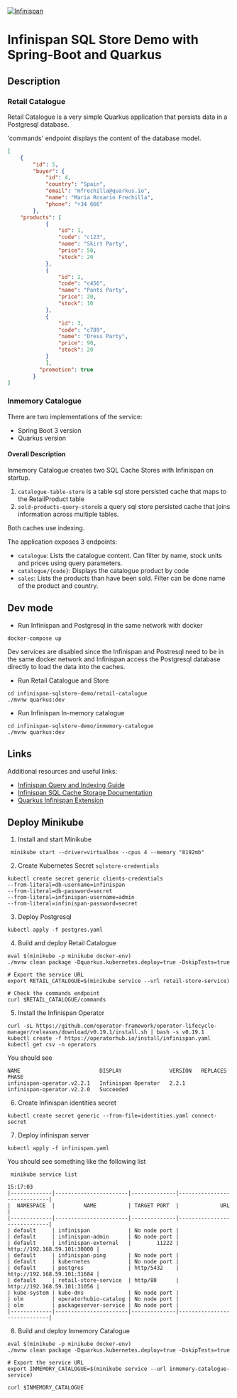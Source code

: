 [![Infinispan](https://design.jboss.org/infinispan/logo/final/PNG/infinispan_logo_rgb_lightbluewhite_darkblue_600px.png)](https://infinispan.org/)

# Infinispan SQL Store Demo with Spring-Boot and Quarkus # 

## Description

### Retail Catalogue

Retail Catalogue is a very simple Quarkus application that persists data in a Postgresql database. 

'commands' endpoint displays the content of the database model.
```json
[
    {
        "id": 5,
        "buyer": {
            "id": 4,
            "country": "Spain",
            "email": "mfrechilla@quarkus.io",
            "name": "Maria Rosario Frechilla",
            "phone": "+34 666"
        },
    "products": [
            {
                "id": 1,
                "code": "c123",
                "name": "Skirt Party",
                "price": 50,
                "stock": 20
            },
            {
                "id": 2,
                "code": "c456",
                "name": "Pants Party",
                "price": 20,
                "stock": 10
            },
            {
                "id": 3,
                "code": "c789",
                "name": "Dress Party",
                "price": 90,
                "stock": 20
            }
            ],
          "promotion": true
        }
]
```

### Inmemory Catalogue

There are two implementations of the service:
* Spring Boot 3 version
* Quarkus version

#### Overall Description

Inmemory Catalogue creates two SQL Cache Stores with Infinispan on startup. 
1. `catalogue-table-store` is a table sql store persisted cache that maps to the RetailProduct table
2. `sold-products-query-store`is a query sql store persisted cache that joins information across multiple tables.

Both caches use indexing.

The application exposes 3 endpoints:
* `catalogue`: Lists the catalogue content. Can filter by name, stock units and prices using query parameters.
* `catalogue/{code}`: Displays the catalogue product by code
* `sales`: Lists the  products than have been sold. Filter can be done name of the product and country.

## Dev mode 

* Run Infinispan and Postgresql in the same network with docker

```shell
docker-compose up
```
Dev services are disabled since the Infinispan and Postresql need to be in the same
docker network and Infinispan access the Postgresql database directly to load the data
into the caches.

* Run Retail Catalogue and Store

```shell
cd infinispan-sqlstore-demo/retail-catalogue 
./mvnw quarkus:dev 
```

* Run Infinispan In-memory catalogue
```shell
cd infinispan-sqlstore-demo/inmemory-catalogue 
./mvnw quarkus:dev 
```

## Links

Additional resources and useful links:

* [Infinispan Query and Indexing Guide](https://infinispan.org/docs/stable/titles/query/query.htm)
* [Infinispan SQL Cache Storage Documentation](https://infinispan.org/docs/stable/titles/configuring/configuring.html#sql-cache-store_persistence)
* [Quarkus Infinispan Extension](https://quarkus.io/guides/infinispan-client)

## Deploy Minikube

1. Install and start Minikube
```shell
 minikube start --driver=virtualbox --cpus 4 --memory "8192mb"
```   
2. Create Kubernetes Secret `sqlstore-credentials`
```shell
kubectl create secret generic clients-credentials 
--from-literal=db-username=infinispan 
--from-literal=db-password=secret
--from-literal=infinispan-username=admin 
--from-literal=infinispan-password=secret
```

3. Deploy Postgresql
```shell
kubectl apply -f postgres.yaml
```

4. Build and deploy Retail Catalogue
```shell
eval $(minikube -p minikube docker-env)
./mvnw clean package -Dquarkus.kubernetes.deploy=true -DskipTests=true 

# Export the service URL 
export RETAIL_CATALOGUE=$(minikube service --url retail-store-service) 

# Check the commands endpoint 
curl $RETAIL_CATALOGUE/commands
```

5. Install the Infinispan Operator
```shell
curl -sL https://github.com/operator-framework/operator-lifecycle-manager/releases/download/v0.19.1/install.sh | bash -s v0.19.1
kubectl create -f https://operatorhub.io/install/infinispan.yaml
kubectl get csv -n operators
```

You should see
```shell
NAME                         DISPLAY               VERSION   REPLACES                     PHASE
infinispan-operator.v2.2.1   Infinispan Operator   2.2.1     infinispan-operator.v2.2.0   Succeeded
```

6. Create Infinispan identities secret
```shell
kubectl create secret generic --from-file=identities.yaml connect-secret
```

7. Deploy infinispan server
```shell
kubectl apply -f infinispan.yaml
```

You should see something like the following list

```shell
 minikube service list    
                                                                                    15:17:03
|-------------|-----------------------|--------------|-----------------------------|
|  NAMESPACE  |         NAME          | TARGET PORT  |             URL             |
|-------------|-----------------------|--------------|-----------------------------|
| default     | infinispan            | No node port |
| default     | infinispan-admin      | No node port |
| default     | infinispan-external   |        11222 | http://192.168.59.101:30000 |
| default     | infinispan-ping       | No node port |
| default     | kubernetes            | No node port |
| default     | postgres              | http/5432    | http://192.168.59.101:31684 |
| default     | retail-store-service  | http/80      | http://192.168.59.101:31056 |
| kube-system | kube-dns              | No node port |
| olm         | operatorhubio-catalog | No node port |
| olm         | packageserver-service | No node port |
|-------------|-----------------------|--------------|-----------------------------|

```

8. Build and deploy Inmemory Catalogue
```shell
eval $(minikube -p minikube docker-env)
./mvnw clean package -Dquarkus.kubernetes.deploy=true -DskipTests=true 

# Export the service URL 
export INMEMORY_CATALOGUE=$(minikube service --url inmemory-catalogue-service) 

curl $INMEMORY_CATALOGUE
```